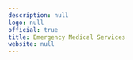 ```yaml
---
description: null
logo: null
official: true
title: Emergency Medical Services
website: null
---
```

